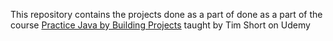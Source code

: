 This repository contains the projects done as a part of done as a part of the course [Practice Java by Building Projects](https://www.udemy.com/course/practice-java-by-building-projects/) taught by Tim Short on Udemy